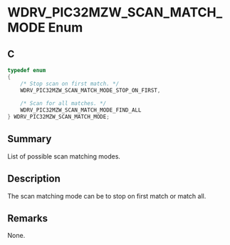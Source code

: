 # WDRV_PIC32MZW_SCAN_MATCH_MODE Enum

## C

```c
typedef enum
{
    /* Stop scan on first match. */
    WDRV_PIC32MZW_SCAN_MATCH_MODE_STOP_ON_FIRST,
    
    /* Scan for all matches. */
    WDRV_PIC32MZW_SCAN_MATCH_MODE_FIND_ALL
} WDRV_PIC32MZW_SCAN_MATCH_MODE;

```

## Summary

List of possible scan matching modes.  

## Description

The scan matching mode can be to stop on first match or match all.

## Remarks

None. 

